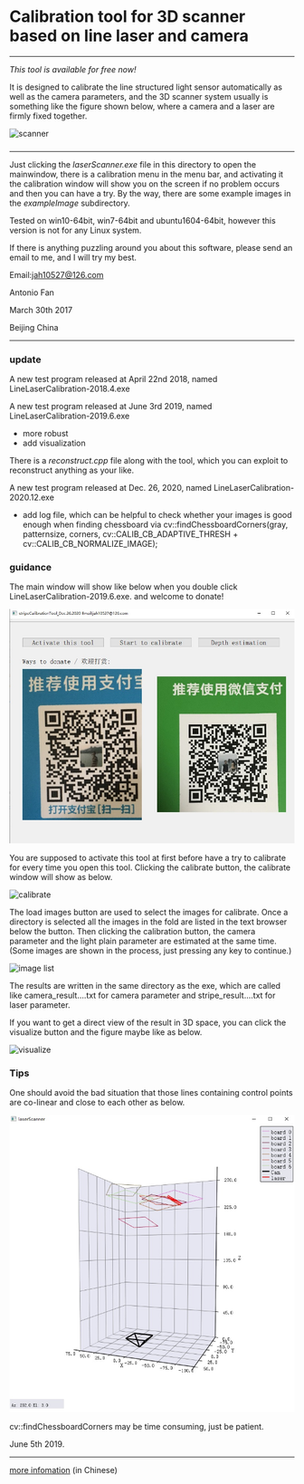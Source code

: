 # Calibration tool for 3D scanner based on line laser and  camera

----

*This tool is available for free now!*

It is designed to calibrate the line structured light sensor automatically as well as the camera parameters, and the 3D scanner system usually is something like the figure shown below, where a camera and a laser are firmly fixed together.

![scanner](https://github.com/jah10527/laserLineToolkit/raw/master/res/lineLaser.jpg)

### 
---

Just clicking the *laserScanner.exe* file in this directory to open the mainwindow, there is a calibration menu in the menu bar, and activating it the calibration window will show you on the screen if no problem occurs and then you can have a try. By the way, there are some example images in the *exampleImage* subdirectory.

Tested on win10-64bit, win7-64bit and ubuntu1604-64bit, however this version is not for any Linux system.

If there is anything puzzling around you about this software, please send an email to me, and I will try my best.

Email:jah10527@126.com

Antonio Fan

March 30th 2017

Beijing China

---

### update

A new test program released at April 22nd 2018, named LineLaserCalibration-2018.4.exe

A new test program released at June 3rd 2019, named LineLaserCalibration-2019.6.exe

- more robust
- add visualization

There is a *reconstruct.cpp* file along with the tool, which you can exploit to reconstruct anything as your like. 

A new test program released at Dec. 26, 2020, named LineLaserCalibration-2020.12.exe

- add log file, which can be helpful to check whether your images is good enough when finding chessboard via cv::findChessboardCorners(gray, patternsize, corners, cv::CALIB_CB_ADAPTIVE_THRESH + cv::CALIB_CB_NORMALIZE_IMAGE);

### guidance

The main window will show like below when you double click LineLaserCalibration-2019.6.exe. and welcome to donate!

![mainwin](https://github.com/jah10527/laserLineToolkit/raw/master/res/mainwin.jpg)

You are supposed to activate this tool at first before have a try to calibrate for every time you open this tool. Clicking the calibrate button, the calibrate window will show as below.

![calibrate](https://github.com/jah10527/laserLineToolkit/raw/master/res/calib.jpg)

The load images button are used to select the images for calibrate. Once a directory is selected all the images in the fold are listed in the text browser below the button. Then clicking the calibration button,  the camera parameter and the light plain parameter are estimated at the same time. (Some images are shown in the process, just pressing any key to continue.)

![image list](https://github.com/jah10527/laserLineToolkit/raw/master/res/imageList.jpg)

The results are written in the same directory as the exe, which are called like camera_result....txt for camera parameter and stripe_result....txt for laser parameter.

If you want to get a direct view of the result in 3D space, you can click the visualize button and the figure maybe like as below.

![visualize](https://github.com/jah10527/laserLineToolkit/raw/master/res/visualize.jpg)



### Tips

One should avoid the bad situation that those lines containing control points are co-linear and close to each other as below.

![visualize](https://github.com/jah10527/laserLineToolkit/raw/master/res/visualize_badcase.jpg)



cv::findChessboardCorners may be time consuming, just be patient.



June 5th 2019.

---

[more infomation](https://jah10527.github.io/articles/lineLaser.html "线结构光视觉传感器/线激光深度传感器标定工具(续)") (in Chinese)



